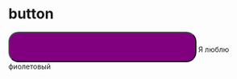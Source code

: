 # button
<head><title>Аудиокнопка</title><meta charset="utf=8" />
<style> button {font:bold 32px sans-serif; padding:10px; border-radius:20px;cursor;pointer; background-color:#800080;color:rgb(128,0,128)}</style>
</head>
<body>
<audio><sourse type="audio/mpeg" src="http://www.oxfordlearnersdictionaries.com/media/english/uk_pron/u/usa/usabi/usability__gb_1.mp3" /></audio><button onclick="this.previuosSibling.play()">usability - /ˌjuːzəˈbɪləti/</button>
Я люблю фиолетовый
</body>
